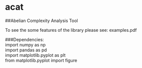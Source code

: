 # acat
##Abelian Complexity Analysis Tool

To see the some features of the library please see:
examples.pdf

###Dependencies:<br />
import numpy as np <br />
import pandas as pd <br />
import matplotlib.pyplot as plt <br />
from matplotlib.pyplot import figure<br />
